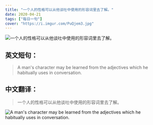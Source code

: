 ```yaml
---
title: "一个人的性格可以从他谈吐中使用的形容词里去了解。"
date: 2020-04-21
tags: ["每日一句"]
cover: "https://i.imgur.com/PuQjem3.jpg"
---
```


![一个人的性格可以从他谈吐中使用的形容词里去了解。](https://i.imgur.com/mlH7G7Y.jpg)

## 英文短句：
> A man's character may be learned from the adjectives which he habitually uses in conversation.

<!--more-->

## 中文翻译：
> 一个人的性格可以从他谈吐中使用的形容词里去了解。

![A man's character may be learned from the adjectives which he habitually uses in conversation.](https://i.imgur.com/lbgWplZ.jpg)

